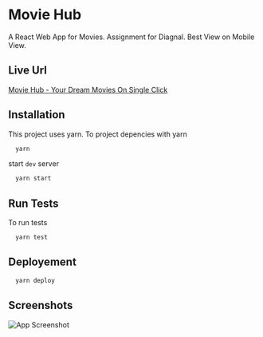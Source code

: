 
# Movie Hub

A React Web App for Movies. Assignment for Diagnal.
Best View on Mobile View.


## Live Url
[Movie Hub - Your Dream Movies On Single Click](https://raysk4ever.github.io/movie-hub-diagnal/)

## Installation

This project uses yarn. To project depencies with yarn

```bash
  yarn
```
start `dev` server

```bash
  yarn start
```

## Run Tests

To run tests
```bash
  yarn test
```

## Deployement

```bash
  yarn deploy
```
## Screenshots

![App Screenshot](https://github.com/raysk4ever/movie-hub-diagnal/assets/33181670/d57ac61a-962b-42ed-8315-535089791d80)

